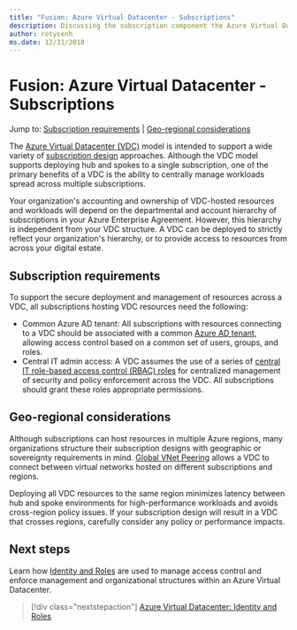 ```yaml
---
title: "Fusion: Azure Virtual Datacenter - Subscriptions" 
description: Discussing the subscription component the Azure Virtual Datacenter model
author: rotycenh
ms.date: 12/31/2018
---
```

# Fusion: Azure Virtual Datacenter - Subscriptions

Jump to: [Subscription requirements](#subscription-requirements) | [Geo-regional considerations](#geo-regional-considerations)

The [Azure Virtual Datacenter (VDC)](../virtual-datacenter/overview.md) model is intended to support a wide variety of [subscription design](overview.md) approaches. Although the VDC model supports deploying hub and spokes to a single subscription, one of the primary benefits of a VDC is the ability to centrally manage workloads spread across multiple subscriptions.

Your organization's accounting and ownership of VDC-hosted resources and workloads will depend on the departmental and account hierarchy of subscriptions in your Azure Enterprise Agreement. However, this hierarchy is independent from your VDC structure. A VDC can be deployed to strictly reflect your organization's hierarchy, or to provide access to resources from across your digital estate.

## Subscription requirements

To support the secure deployment and management of resources across a VDC, all subscriptions hosting VDC resources need the following:

- Common Azure AD tenant: All subscriptions with resources connecting to a VDC should be associated with a common [Azure AD tenant](../identity/vdc-identity.md), allowing access control based on a common set of users, groups, and roles.  
- Central IT admin access: A VDC assumes the use of a series of [central IT role-based access control (RBAC) roles](../identity/overview.md#identity-and-the-azure-management-plane) for centralized management of security and policy enforcement across the VDC. All subscriptions should grant these roles appropriate permissions.

## Geo-regional considerations

Although subscriptions can host resources in multiple Azure regions, many organizations structure their subscription designs with geographic or sovereignty requirements in mind. [Global VNet Peering](https://azure.microsoft.com/blog/global-vnet-peering-now-generally-available/) allows a VDC to connect between virtual networks hosted on different subscriptions and regions.

Deploying all VDC resources to the same region minimizes latency between hub and spoke environments for high-performance workloads and avoids cross-region policy issues. If your subscription design will result in a VDC that crosses regions, carefully consider any policy or performance impacts.

## Next steps

Learn  how [Identity and Roles](../identity/vdc-identity.md) are used to manage access control and enforce management and organizational structures within an Azure Virtual Datacenter.

> [!div class="nextstepaction"]
> [Azure Virtual Datacenter: Identity and Roles](../identity/vdc-identity.md)
